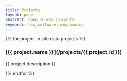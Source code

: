 ```yaml
---
title: Projects
layout: page
abstract: Open source projects
keywords: oss,software,programming
---
```


{% for project in site.data.projects %}

### [{{ project.name }}](/projects/{{ project.id }})

{{ project.description }}

{% endfor %}
